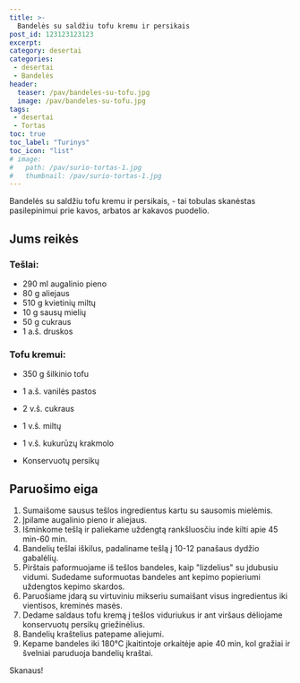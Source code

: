 ```yaml
---
title: >-
  Bandelės su saldžiu tofu kremu ir persikais
post_id: 123123123123
excerpt:
category: desertai
categories:
 - desertai
 - Bandelės
header:
  teaser: /pav/bandeles-su-tofu.jpg
  image: /pav/bandeles-su-tofu.jpg
tags:
 - desertai
 - Tortas
toc: true
toc_label: "Turinys"
toc_icon: "list"
# image: 
#   path: /pav/surio-tortas-1.jpg
#   thumbnail: /pav/surio-tortas-1.jpg
---
```


Bandelės su saldžiu tofu kremu ir persikais, - tai tobulas skanėstas pasilepinimui prie kavos, arbatos ar kakavos puodelio.

## Jums reikės

### Tešlai:

* 290 ml augalinio pieno
* 80 g aliejaus
* 510 g kvietinių miltų
* 10 g sausų mielių
* 50 g cukraus
* 1 a.š. druskos

### Tofu kremui:

* 350 g šilkinio tofu
* 1 a.š. vanilės pastos
* 2 v.š. cukraus
* 1 v.š. miltų
* 1 v.š. kukurūzų krakmolo
  
* Konservuotų persikų

## Paruošimo eiga

1. Sumaišome sausus tešlos ingredientus kartu su sausomis mielėmis.
2. Įpilame augalinio pieno ir aliejaus.
3. Išminkome tešlą ir paliekame uždengtą rankšluosčiu inde kilti apie 45 min-60 min.
4. Bandelių tešlai iškilus, padaliname tešlą į 10-12 panašaus dydžio gabalėlių.
5. Pirštais paformuojame iš tešlos bandeles, kaip "lizdelius" su įdubusiu vidumi. Sudedame suformuotas bandeles ant kepimo popieriumi uždengtos kepimo skardos.
6. Paruošiame įdarą su virtuviniu mikseriu sumaišant visus ingredientus iki vientisos, kreminės masės.
7. Dedame saldaus tofu kremą į tešlos viduriukus ir ant viršaus dėliojame konservuotų persikų griežinėlius.
8. Bandelių kraštelius patepame aliejumi.
9. Kepame bandeles iki 180°C įkaitintoje orkaitėje apie 40 min, kol gražiai ir švelniai paruduoja bandelių kraštai.

Skanaus!
